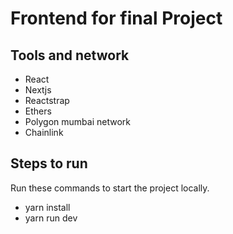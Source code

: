 # Frontend for final Project
## Tools and network
* React
* Nextjs
* Reactstrap
* Ethers
* Polygon mumbai network
* Chainlink


## Steps to run
Run these commands to start the project locally.
* yarn install
* yarn run dev

